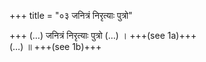 +++
title = "०३ जनित्रं निरृत्याः पुत्रो"

+++
(…) जनित्रं निरृत्याः पुत्रो (…) । +++(see 1a)+++  
(…) ॥ +++(see 1b)+++
